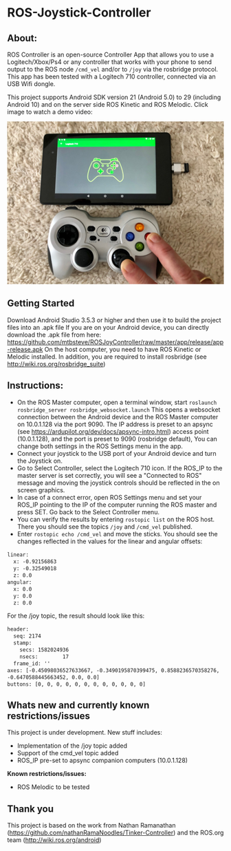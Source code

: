
# ROS-Joystick-Controller
## About:
ROS Controller is an open-source Controller App that allows you to use a Logitech/Xbox/Ps4 or any controller that works with your phone to send output to the ROS node `/cmd_vel` and/or to `/joy` via the rosbridge protocol. This app has been tested with a Logitech 710 controller, connected via an USB Wifi dongle.

This project supports Android SDK version 21 (Android 5.0) to 29 (including Android 10) and on the server side ROS Kinetic and ROS Melodic. Click image to watch a demo video:

[![Click to watch the video](https://github.com/mtbsteve/ROSJoyController/blob/master/Art/IMG_7374.jpg)](https://youtu.be/Eqjn8VuzvqU)

## Getting Started
Download Android Studio 3.5.3 or higher and then use it to build the project files into an .apk file
If you are on your Android device, you can directly download the .apk file from here: https://github.com/mtbsteve/ROSJoyController/raw/master/app/release/app-release.apk
On the host computer, you need to have ROS Kinetic or Melodic installed. In addition, you are required to install rosbridge (see http://wiki.ros.org/rosbridge_suite)

## Instructions:
- On the ROS Master computer, open a terminal window, start 
  `roslaunch rosbridge_server rosbridge_websocket.launch`
This opens a websocket connection between the Android device and the ROS Master computer on 10.0.1.128 via the port 9090. The IP address is preset to an apsync (see https://ardupilot.org/dev/docs/apsync-intro.html) access point (10.0.1.128), and the port is preset to 9090 (rosbridge default), You can change both settings in the ROS Settings menu in the app.
- Connect your joystick to the USB port of your Android device and turn the Joystick on.
- Go to Select Controller, select the Logitech 710 icon. If the ROS_IP to the master server is set correctly, you will see a "Connected to ROS" message and moving the joystick controls should be reflected in the on screen graphics.
- In case of a connect error, open ROS Settings menu and set your ROS_IP pointing to the IP of the computer running the ROS master and press SET. Go back to the Select Controller menu.
- You can verify the results by entering `rostopic list` on the ROS host. There you should see the topics `/joy` and `/cmd_vel` published.
- Enter `rostopic echo /cmd_vel` and move the sticks. You should see the changes reflected in the values for the linear and angular offsets:
```
linear: 
  x: -0.92156863
  y: -0.32549018
  z: 0.0
angular: 
  x: 0.0
  y: 0.0
  z: 0.0
```
For the /joy topic, the result should look like this:
```
header: 
  seq: 2174
  stamp: 
    secs: 1582024936
    nsecs:        17
  frame_id: ''
axes: [-0.45098036527633667, -0.3490195870399475, 0.8588236570358276, -0.6470588445663452, 0.0, 0.0]
buttons: [0, 0, 0, 0, 0, 0, 0, 0, 0, 0, 0, 0]
```

## Whats new and currently known restrictions/issues
This project is under development. New stuff includes:
- Implementation of the /joy topic added
- Support of the cmd_vel topic added
- ROS_IP pre-set to apsync companion computers (10.0.1.128)

<b>Known restrictions/issues:</b>
- ROS Melodic to be tested

     
## Thank you
This project is based on the work from Nathan Ramanathan (https://github.com/nathanRamaNoodles/Tinker-Controller) and the ROS.org team (http://wiki.ros.org/android)
